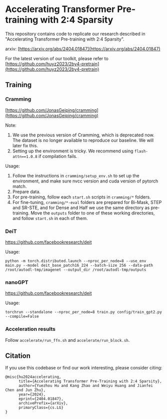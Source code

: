 # Accelerating Transformer Pre-training with 2:4 Sparsity
This repository contains code to replicate our research described in "Accelerating Transformer Pre-training with 2:4 Sparsity".

arxiv: [https://arxiv.org/abs/2404.01847](https://arxiv.org/abs/2404.01847)

For the latest version of our toolkit, please refer to [https://github.com/huyz2023/2by4-pretrain](https://github.com/huyz2023/2by4-pretrain)

## Training

### Cramming

[https://github.com/JonasGeiping/cramming](https://github.com/JonasGeiping/cramming)

Note:

1. We use the previous version of Cramming, which is deprecated now. The dataset is no longer available to reproduce our baseline. We will later fix this.
2. Setting up the environment is tricky. We recommend using `flash-attn==1.0.8` if compilation fails.

Usage:

1. Follow the instructions in `cramming/setup_env.sh` to set up the environment, and make sure nvcc version and cuda version of pytorch match.
2. Prepare data.
3. For pre-training, follow each `start.sh` scripts in `cramming/*` folders.
4. For fine-tuning, `cramming/*-eval` folders are prepared for Bi-Mask, STEP and SR-STE, and for Dense and Half we use the same directory as pre-training. Move the `outputs` folder to one of these working directories, and follow `start.sh` in each of them.

### DeiT

https://github.com/facebookresearch/deit

Usage:

```
python -m torch.distributed.launch --nproc_per_node=8 --use_env main.py --model deit_base_patch16_224 --batch-size 256 --data-path  /root/autodl-tmp/imagenet --output_dir /root/autodl-tmp/outputs
```

### nanoGPT

https://github.com/facebookresearch/deit

Usage:

```
torchrun --standalone --nproc_per_node=8 train.py config/train_gpt2.py --compile=False
```

### Acceleration results

Follow ` accelerate/run_ffn.sh ` and `accelerate/run_block.sh`.

## Citation

If you use this codebase or find our work interesting, please consider citing:

```
@misc{hu2024accelerating,
      title={Accelerating Transformer Pre-Training with 2:4 Sparsity}, 
      author={Yuezhou Hu and Kang Zhao and Weiyu Huang and Jianfei Chen and Jun Zhu},
      year={2024},
      eprint={2404.01847},
      archivePrefix={arXiv},
      primaryClass={cs.LG}
}
```

